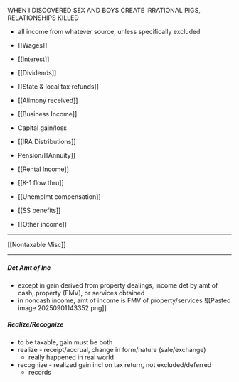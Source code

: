 WHEN I DISCOVERED SEX AND BOYS CREATE IRRATIONAL PIGS, RELATIONSHIPS KILLED 
- all income from whatever source, unless specifically excluded

- [[Wages]]
- [[Interest]]
- [[Dividends]]
- [[State & local tax refunds]]
- [[Alimony received]]
- [[Business Income]]
- Capital gain/loss
- [[IRA Distributions]]
- Pension/[[Annuity]]
- [[Rental Income]]
- [[K-1 flow thru]]
- [[Unemplmt compensation]]
- [[SS benefits]]
- [[Other income]]



___
[[Nontaxable Misc]]
___

##### Det Amt of Inc
- except in gain derived from property dealings, income det by amt of cash, property (FMV), or services obtained
- in noncash income, amt of income is FMV of property/services
![[Pasted image 20250901143352.png]]

##### Realize/Recognize
- to be taxable, gain must be both
- realize - receipt/accrual, change in form/nature (sale/exchange)
	- really happened in real world
- recognize - realized gain incl on tax return, not excluded/deferred
	- records